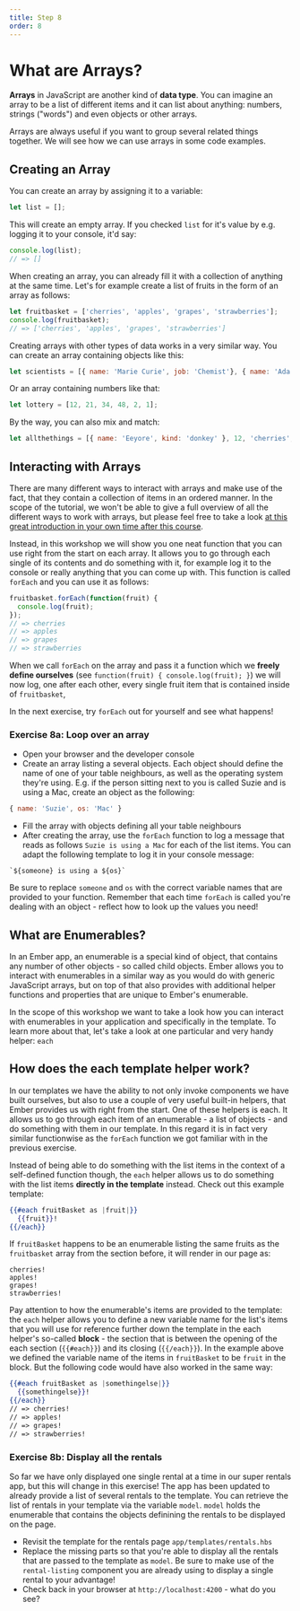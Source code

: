 ```yaml
---
title: Step 8
order: 8
---
```


# What are Arrays?

**Arrays** in JavaScript are another kind of **data type**. You can imagine an array to be a list of different items and it can list about anything: numbers, strings ("words") and even objects or other arrays.

Arrays are always useful if you want to group several related things together. We will see how we can use arrays in some code examples.

## Creating an Array

You can create an array by assigning it to a variable:

```js
let list = [];
```

This will create an empty array. If you checked `list` for it's value by e.g. logging it to your console, it'd say:

```js
console.log(list);
// => []
```

When creating an array, you can already fill it with a collection of anything at the same time. Let's for example create a list of fruits in the form of an array as follows:

```js
let fruitbasket = ['cherries', 'apples', 'grapes', 'strawberries'];
console.log(fruitbasket);
// => ['cherries', 'apples', 'grapes', 'strawberries']
```

Creating arrays with other types of data works in a very similar way. You can create an array containing objects like this:

```js
let scientists = [{ name: 'Marie Curie', job: 'Chemist'}, { name: 'Ada Lovelace', job: 'Computer Scientist' }];
```

Or an array containing numbers like that:

```js
let lottery = [12, 21, 34, 48, 2, 1];
```

By the way, you can also mix and match:

```js
let allthethings = [{ name: 'Eeyore', kind: 'donkey' }, 12, 'cherries', 3];
```

## Interacting with Arrays

There are many different ways to interact with arrays and make use of the fact, that they contain a collection of items in an ordered manner. In the scope of the tutorial, we won't be able to give a full overview of all the different ways to work with arrays, but please feel free to take a look [at this great introduction in your own time after this course]().

Instead, in this workshop we will show you one neat function that you can use right from the start on each array. It allows you to go through each single of its contents and do something with it, for example log it to the console or really anything that you can come up with. This function is called `forEach` and you can use it as follows:


```js
fruitbasket.forEach(function(fruit) {
  console.log(fruit);
});
// => cherries
// => apples
// => grapes
// => strawberries
```

When we call `forEach` on the array and pass it a function which we **freely define ourselves** (see `function(fruit) { console.log(fruit); }`) we will now log, one after each other, every single fruit item that is contained inside of `fruitbasket`,

In the next exercise, try `forEach` out for yourself and see what happens!

### Exercise 8a: Loop over an array

- Open your browser and the developer console
- Create an array listing a several objects. Each object should define the name of one of your table neighbours, as well as the operating system they're using. E.g. if the person  sitting next to you is called Suzie and is using a Mac, create an object as the following:

```js
{ name: 'Suzie', os: 'Mac' }
```
- Fill the array with objects defining all your table neighbours
- After creating the array, use the `forEach` function to log a message that reads as follows `Suzie is using a Mac` for each of the list items. You can adapt the following template to log it in your console message:

```
`${someone} is using a ${os}`
```

Be sure to replace `someone` and `os` with the correct variable names that are provided to your function. Remember that each time `forEach` is called you're dealing with an object - reflect how to look up the values you need!


## What are Enumerables?

In an Ember app, an enumerable is a special kind of object, that contains any number of other objects - so called child objects. Ember allows you to interact with enumerables in a similar way as you would do with generic JavaScript arrays, but on top of that also provides with additional helper functions and properties that are unique to Ember's enumerable.

In the scope of this workshop we want to take a look how you can interact with enumerables in your application and specifically in the template. To learn more about that, let's take a look at one particular and very handy helper: `each`


## How does the each template helper work?

In our templates we have the ability to not only invoke components we have built ourselves, but also to use a couple of very useful built-in helpers, that Ember provides us with right from the start. One of these helpers is each. It allows us to go through each item of an enumerable - a list of objects - and do something with them in our template. In this regard it is in fact very similar functionwise as the `forEach` function we got familiar with in the previous exercise.

Instead of being able to do something with the list items in the context of a self-defined function though, the `each` helper allows us to do something with the list items **directly in the template** instead. Check out this example template:

```hbs
{{#each fruitBasket as |fruit|}}
  {{fruit}}!
{{/each}}
```

If `fruitBasket` happens to be an enumerable listing the same fruits as the `fruitbasket` array from the section before, it will render in our page as:


```
cherries!
apples!
grapes!
strawberries!
```

Pay attention to how the enumerable's items are provided to the template: the `each` helper allows you to define a new variable name for the list's items that you will use for reference further down the template in the each helper's so-called **block** - the section that is between the opening of the each section (`{{#each}}`) and its closing (`{{/each}}`). In the example above we defined the variable name of the items in `fruitBasket` to be `fruit` in the block. But the following code would have also worked in the same way:


```hbs
{{#each fruitBasket as |somethingelse|}}
  {{somethingelse}}!
{{/each}}
// => cherries!
// => apples!
// => grapes!
// => strawberries!
```

### Exercise 8b: Display all the rentals

So far we have only displayed one single rental at a time in our super rentals app, but this will change in this exercise! The app has been updated to already provide a list of several rentals to the template. You can retrieve the list of rentals in your template via the variable `model`. `model` holds the enumerable that contains the objects definining the rentals to be displayed on the page.

- Revisit the template for the rentals page `app/templates/rentals.hbs`
- Replace the missing parts so that you're able to display all the rentals that are passed to the template as `model`. Be sure  to make use of the `rental-listing` component you are already using to display a single rental to your advantage!
- Check back in your browser at `http://localhost:4200` - what do you see?
